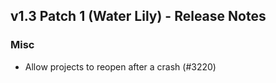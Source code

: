 ## v1.3 Patch 1 (Water Lily) - Release Notes

### Misc

- Allow projects to reopen after a crash (#3220)

